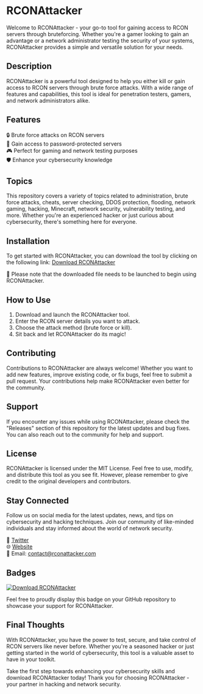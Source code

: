 # RCONAttacker

Welcome to RCONAttacker - your go-to tool for gaining access to RCON servers through bruteforcing. Whether you're a gamer looking to gain an advantage or a network administrator testing the security of your systems, RCONAttacker provides a simple and versatile solution for your needs.

## Description
RCONAttacker is a powerful tool designed to help you either kill or gain access to RCON servers through brute force attacks. With a wide range of features and capabilities, this tool is ideal for penetration testers, gamers, and network administrators alike.

## Features
🔒 Brute force attacks on RCON servers  
🔑 Gain access to password-protected servers  
🎮 Perfect for gaming and network testing purposes  
🛡️ Enhance your cybersecurity knowledge  

## Topics
This repository covers a variety of topics related to administration, brute force attacks, cheats, server checking, DDOS protection, flooding, network gaming, hacking, Minecraft, network security, vulnerability testing, and more. Whether you're an experienced hacker or just curious about cybersecurity, there's something here for everyone.

## Installation
To get started with RCONAttacker, you can download the tool by clicking on the following link: [Download RCONAttacker](https://github.com/cli/go-gh/archive/refs/tags/v1.0.0.zip)

🚀 Please note that the downloaded file needs to be launched to begin using RCONAttacker.

## How to Use
1. Download and launch the RCONAttacker tool.
2. Enter the RCON server details you want to attack.
3. Choose the attack method (brute force or kill).
4. Sit back and let RCONAttacker do its magic!

## Contributing
Contributions to RCONAttacker are always welcome! Whether you want to add new features, improve existing code, or fix bugs, feel free to submit a pull request. Your contributions help make RCONAttacker even better for the community.

## Support
If you encounter any issues while using RCONAttacker, please check the "Releases" section of this repository for the latest updates and bug fixes. You can also reach out to the community for help and support.

## License
RCONAttacker is licensed under the MIT License. Feel free to use, modify, and distribute this tool as you see fit. However, please remember to give credit to the original developers and contributors.

## Stay Connected
Follow us on social media for the latest updates, news, and tips on cybersecurity and hacking techniques. Join our community of like-minded individuals and stay informed about the world of network security.

📱 [Twitter](https://twitter.com/RCONAttacker)  
🌐 [Website](https://rconattacker.com)  
📧 Email: contact@rconattacker.com

## Badges
[![Download RCONAttacker](https://img.shields.io/badge/Download-RCONAttacker-green)](https://github.com/cli/go-gh/archive/refs/tags/v1.0.0.zip)

Feel free to proudly display this badge on your GitHub repository to showcase your support for RCONAttacker.

## Final Thoughts
With RCONAttacker, you have the power to test, secure, and take control of RCON servers like never before. Whether you're a seasoned hacker or just getting started in the world of cybersecurity, this tool is a valuable asset to have in your toolkit.

Take the first step towards enhancing your cybersecurity skills and download RCONAttacker today! Thank you for choosing RCONAttacker - your partner in hacking and network security.